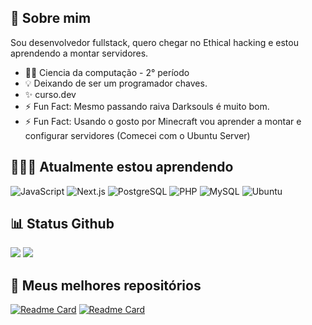 ## 🚀 Sobre mim

Sou desenvolvedor fullstack, quero chegar no Ethical hacking e estou aprendendo a montar servidores.

- 👨‍🎓 Ciencia da computação - 2° período
- 💡 Deixando de ser um programador chaves.
- ✨ curso.dev
- ⚡ Fun Fact: Mesmo passando raiva Darksouls é muito bom.
- ⚡ Fun Fact: Usando o gosto por Minecraft vou aprender a montar e configurar servidores (Comecei com o Ubuntu Server)

## 🧑🏽‍🎓 Atualmente estou aprendendo

<div width="50%" height="200px">

![JavaScript](https://img.shields.io/badge/javascript-%23323330.svg?style=for-the-badge&logo=javascript&logoColor=%23F7DF1E)
![Next.js](https://img.shields.io/badge/next.js-000000?style=for-the-badge&logo=nextdotjs&logoColor=white)
![PostgreSQL](https://img.shields.io/badge/postgresql-4169e1?style=for-the-badge&logo=postgresql&logoColor=white)
![PHP](https://img.shields.io/badge/php-%23777BB4.svg?style=for-the-badge&logo=php&logoColor=white)
![MySQL](https://img.shields.io/badge/MySQL-4479A1?style=for-the-badge&logo=mysql&logoColor=white)
![Ubuntu](https://img.shields.io/badge/Ubuntu-E95420?style=for-the-badge&logo=Ubuntu&logoColor=white)

</div>

## 📊 Status Github

![](https://raw.githubusercontent.com/brunoh5/github-stats/master/generated/overview.svg#gh-dark-mode-only)
![](https://raw.githubusercontent.com/brunoh5/github-stats/master/generated/languages.svg#gh-dark-mode-only)

## 📂 Meus melhores repositórios
[![Readme Card](https://github-readme-stats.vercel.app/api/pin/?username=brunoh5&repo=clone-tabnews&bg_color=09090b&border_color=383941&title_color=f6f6f6&text_color=A5A6B1&icon_color=A5A6B1)](https://github.com/brunoh5/clone-tabnews)
[![Readme Card](https://github-readme-stats.vercel.app/api/pin/?username=brunoh5&repo=fintracer-old&bg_color=09090b&border_color=383941&title_color=f6f6f6&text_color=A5A6B1&icon_color=A5A6B1)](https://github.com/brunoh5/fintracer-old)
